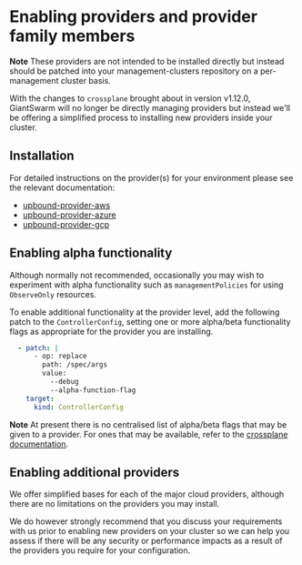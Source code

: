 # Enabling providers and provider family members

__Note__ These providers are not intended to be installed directly but instead
should be patched into your management-clusters repository on a per-management
cluster basis.

With the changes to `crossplane` brought about in version v1.12.0, GiantSwarm
will no longer be directly managing providers but instead we'll be offering a
simplified process to installing new providers inside your cluster.

## Installation

For detailed instructions on the provider(s) for your environment please see the
relevant documentation:

- [upbound-provider-aws](./aws/docs/README.md)
- [upbound-provider-azure](./azure/docs/README.md)
- [upbound-provider-gcp](./gcp/docs/README.md)

## Enabling alpha functionality

Although normally not recommended, occasionally you may wish to experiment with
alpha functionality such as `managementPolicies` for using `ObserveOnly` resources.

To enable additional functionality at the provider level, add the following
patch to the `ControllerConfig`, setting one or more alpha/beta functionality
flags as appropriate for the provider you are installing.

```yaml
  - patch: |
      - op: replace
        path: /spec/args
        value:
          --debug
          --alpha-function-flag
    target:
      kind: ControllerConfig
```

__Note__ At present there is no centralised list of alpha/beta flags that may
be given to a provider. For ones that may be available, refer to the [crossplane
documentation](https://docs.crossplane.io/).

## Enabling additional providers

We offer simplified bases for each of the major cloud providers, although there
are no limitations on the providers you may install.

We do however strongly recommend that you discuss your requirements with us
prior to enabling new providers on your cluster so we can help you assess if there
will be any security or performance impacts as a result of the providers you
require for your configuration.
